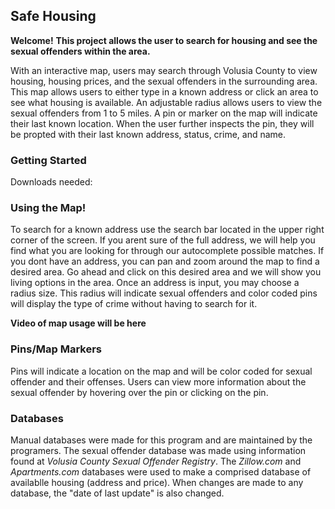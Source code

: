 
<h2>Safe Housing </h2>

**Welcome!**
**This project allows the user to search for housing and see the sexual offenders within the area.**

With an interactive map, users may search through Volusia County to view housing, housing prices, and the sexual offenders in the 
surrounding area. 
This map allows users to either type in a known address or click an area to see what housing is available. An adjustable radius allows 
users to view the sexual offenders from 1 to 5 miles. 
A pin or marker on the map will indicate their last known location. When the user further inspects the pin, they will be propted with 
their last known address, status, crime, and name. 



<h3>Getting Started</h3>
Downloads needed:


<h3>Using the Map!</h3>
To search for a known address use the search bar located in the upper right corner of the screen.  If you arent sure of the full address, 
we will help you find what you are looking for through our autocomplete possible matches.  
If you dont have an address, you can pan and zoom around the map to find a desired area.  Go ahead and click on this desired area and we 
will show you living options in the area.  
Once an address is input, you may choose a radius size.  This radius will indicate sexual offenders and color coded pins will display the 
type of crime without having to search for it.  

**Video of map usage will be here**
<h3>Pins/Map Markers</h3>
Pins will indicate a location on the map and will be color coded for sexual offender and their offenses.   
Users can view more information about the sexual offender by hovering over the pin or clicking on the pin.  

<h3>Databases</h3>
Manual databases were made for this program and are maintained by the programers.  
The sexual offender database was made using information found at <em>Volusia County Sexual Offender Registry</em>.   
The <em>Zillow.com</em> and <em>Apartments.com</em> databases were used to make a comprised database of availablle housing (address and price).  
When changes are made to any database, the "date of last update" is also changed.  















